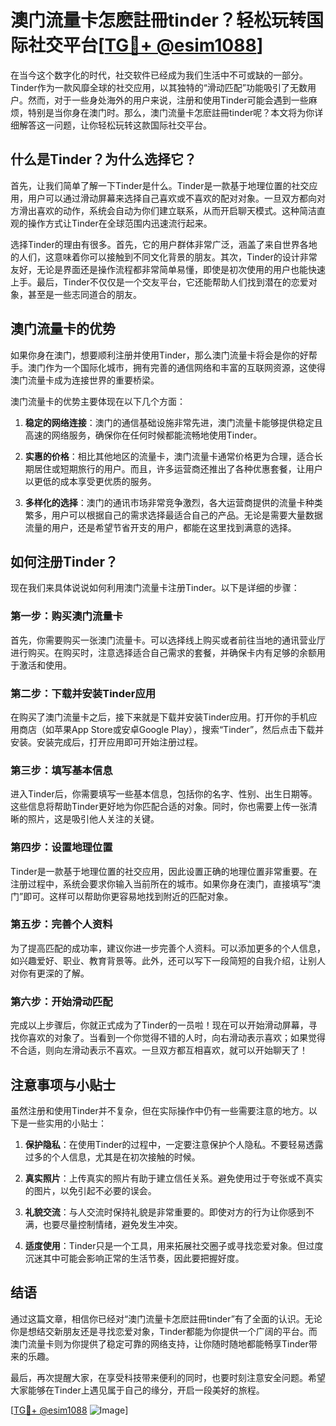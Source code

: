 # 澳门流量卡怎麽註冊tinder？轻松玩转国际社交平台[[TG💪+ @esim1088](https://t.me/s/esim1088)]

在当今这个数字化的时代，社交软件已经成为我们生活中不可或缺的一部分。Tinder作为一款风靡全球的社交应用，以其独特的“滑动匹配”功能吸引了无数用户。然而，对于一些身处海外的用户来说，注册和使用Tinder可能会遇到一些麻烦，特别是当你身在澳门时。那么，澳门流量卡怎麽註冊tinder呢？本文将为你详细解答这一问题，让你轻松玩转这款国际社交平台。

## 什么是Tinder？为什么选择它？

首先，让我们简单了解一下Tinder是什么。Tinder是一款基于地理位置的社交应用，用户可以通过滑动屏幕来选择自己喜欢或不喜欢的配对对象。一旦双方都向对方滑出喜欢的动作，系统会自动为你们建立联系，从而开启聊天模式。这种简洁直观的操作方式让Tinder在全球范围内迅速流行起来。

选择Tinder的理由有很多。首先，它的用户群体非常广泛，涵盖了来自世界各地的人们，这意味着你可以接触到不同文化背景的朋友。其次，Tinder的设计非常友好，无论是界面还是操作流程都非常简单易懂，即使是初次使用的用户也能快速上手。最后，Tinder不仅仅是一个交友平台，它还能帮助人们找到潜在的恋爱对象，甚至是一些志同道合的朋友。

## 澳门流量卡的优势

如果你身在澳门，想要顺利注册并使用Tinder，那么澳门流量卡将会是你的好帮手。澳门作为一个国际化城市，拥有完善的通信网络和丰富的互联网资源，这使得澳门流量卡成为连接世界的重要桥梁。

澳门流量卡的优势主要体现在以下几个方面：

1. **稳定的网络连接**：澳门的通信基础设施非常先进，澳门流量卡能够提供稳定且高速的网络服务，确保你在任何时候都能流畅地使用Tinder。
   
2. **实惠的价格**：相比其他地区的流量卡，澳门流量卡通常价格更为合理，适合长期居住或短期旅行的用户。而且，许多运营商还推出了各种优惠套餐，让用户以更低的成本享受更优质的服务。

3. **多样化的选择**：澳门的通讯市场非常竞争激烈，各大运营商提供的流量卡种类繁多，用户可以根据自己的需求选择最适合自己的产品。无论是需要大量数据流量的用户，还是希望节省开支的用户，都能在这里找到满意的选择。

## 如何注册Tinder？

现在我们来具体说说如何利用澳门流量卡注册Tinder。以下是详细的步骤：

### 第一步：购买澳门流量卡

首先，你需要购买一张澳门流量卡。可以选择线上购买或者前往当地的通讯营业厅进行购买。在购买时，注意选择适合自己需求的套餐，并确保卡内有足够的余额用于激活和使用。

### 第二步：下载并安装Tinder应用

在购买了澳门流量卡之后，接下来就是下载并安装Tinder应用。打开你的手机应用商店（如苹果App Store或安卓Google Play），搜索“Tinder”，然后点击下载并安装。安装完成后，打开应用即可开始注册过程。

### 第三步：填写基本信息

进入Tinder后，你需要填写一些基本信息，包括你的名字、性别、出生日期等。这些信息将帮助Tinder更好地为你匹配合适的对象。同时，你也需要上传一张清晰的照片，这是吸引他人关注的关键。

### 第四步：设置地理位置

Tinder是一款基于地理位置的社交应用，因此设置正确的地理位置非常重要。在注册过程中，系统会要求你输入当前所在的城市。如果你身在澳门，直接填写“澳门”即可。这样可以帮助你更容易地找到附近的匹配对象。

### 第五步：完善个人资料

为了提高匹配的成功率，建议你进一步完善个人资料。可以添加更多的个人信息，如兴趣爱好、职业、教育背景等。此外，还可以写下一段简短的自我介绍，让别人对你有更深的了解。

### 第六步：开始滑动匹配

完成以上步骤后，你就正式成为了Tinder的一员啦！现在可以开始滑动屏幕，寻找你喜欢的对象了。当看到一个你觉得不错的人时，向右滑动表示喜欢；如果觉得不合适，则向左滑动表示不喜欢。一旦双方都互相喜欢，就可以开始聊天了！

## 注意事项与小贴士

虽然注册和使用Tinder并不复杂，但在实际操作中仍有一些需要注意的地方。以下是一些实用的小贴士：

1. **保护隐私**：在使用Tinder的过程中，一定要注意保护个人隐私。不要轻易透露过多的个人信息，尤其是在初次接触的时候。

2. **真实照片**：上传真实的照片有助于建立信任关系。避免使用过于夸张或不真实的图片，以免引起不必要的误会。

3. **礼貌交流**：与人交流时保持礼貌是非常重要的。即使对方的行为让你感到不满，也要尽量控制情绪，避免发生冲突。

4. **适度使用**：Tinder只是一个工具，用来拓展社交圈子或寻找恋爱对象。但过度沉迷其中可能会影响正常的生活节奏，因此要把握好度。

## 结语

通过这篇文章，相信你已经对“澳门流量卡怎麽註冊tinder”有了全面的认识。无论你是想结交新朋友还是寻找恋爱对象，Tinder都能为你提供一个广阔的平台。而澳门流量卡则为你提供了稳定可靠的网络支持，让你随时随地都能畅享Tinder带来的乐趣。

最后，再次提醒大家，在享受科技带来便利的同时，也要时刻注意安全问题。希望大家能够在Tinder上遇见属于自己的缘分，开启一段美好的旅程。

[[TG💪+ @esim1088](https://t.me/s/esim1088) ![Image](https://i.postimg.cc/4NQfJmqS/Snipaste-2025-05-13-00-14-12.png)]